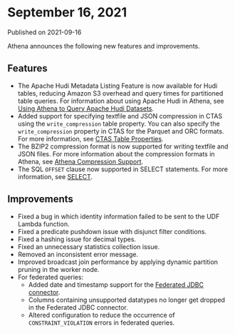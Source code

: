# September 16, 2021<a name="release-note-2021-09-16"></a>

Published on 2021\-09\-16

Athena announces the following new features and improvements\.

## Features<a name="release-note-2021-09-16-features"></a>
+ The Apache Hudi Metadata Listing Feature is now available for Hudi tables, reducing Amazon S3 overhead and query times for partitioned table queries\. For information about using Apache Hudi in Athena, see [Using Athena to Query Apache Hudi Datasets](querying-hudi.md)\.
+ Added support for specifying textfile and JSON compression in CTAS using the `write_compression` table property\. You can also specify the `write_compression` property in CTAS for the Parquet and ORC formats\. For more information, see [CTAS Table Properties](create-table-as.md#ctas-table-properties)\.
+ The BZIP2 compression format is now supported for writing textfile and JSON files\. For more information about the compression formats in Athena, see [Athena Compression Support](compression-formats.md)\.
+ The SQL `OFFSET` clause now supported in SELECT statements\. For more information, see [SELECT](select.md)\.

## Improvements<a name="release-note-2021-09-16-improvements"></a>
+ Fixed a bug in which identity information failed to be sent to the UDF Lambda function\.
+ Fixed a predicate pushdown issue with disjunct filter conditions\.
+ Fixed a hashing issue for decimal types\.
+ Fixed an unnecessary statistics collection issue\.
+ Removed an inconsistent error message\.
+ Improved broadcast join performance by applying dynamic partition pruning in the worker node\.
+ For federated queries:
  + Added date and timestamp support for the [Federated JDBC connector](https://docs.aws.amazon.com/athena/latest/ug/athena-prebuilt-data-connectors-jdbc.html)\.
  + Columns containing unsupported datatypes no longer get dropped in the Federated JDBC connector\.
  + Altered configuration to reduce the occurrence of `CONSTRAINT_VIOLATION` errors in federated queries\.